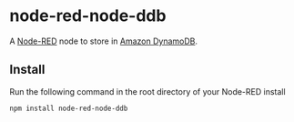 node-red-node-ddb
=================
A <a href="http://nodered.org" target="_new">Node-RED</a> node to store in <a href="http://aws.amazon.com/dynamodb/" target="_new">Amazon DynamoDB</a>.

Install
-------

Run the following command in the root directory of your Node-RED install

    npm install node-red-node-ddb
